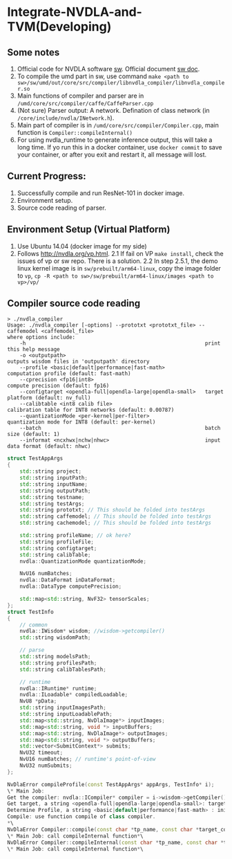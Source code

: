 # Integrate-NVDLA-and-TVM(Developing)

## Some notes 
1. Official code for NVDLA software [sw](https://github.com/nvdla/sw). Official document [sw doc](http://nvdla.org/sw/contents.html). 
2.  To compile the umd part in sw, use command `make <path to sw>/sw/umd/out/core/src/compiler/libnvdla_compiler/libnvdla_compiler.so`
3. Main functions of compiler and parser are in `/umd/core/src/compiler/caffe/CaffeParser.cpp`
4. (Not sure) Parser output: A network. Defination of class network (in `/core/include/nvdla/INetwork.h`).
5. Main part of compiler is in `/umd/core/src/compiler/Compiler.cpp`, main function is `Compiler::compileInternal()`
6. For using nvdla_runtime to generate inference output, this will take a long time. If yo run this in a docker container, use `docker commit` to save your container, or after you exit and restart it, all message will lost.

## Current Progress:
1. Successfully compile and run ResNet-101 in docker image.
2. Environment setup.
3. Source code reading of parser.

## Environment Setup (Virtual Platform)
1. Use Ubuntu 14.04 (docker image for my side)
2. Follows http://nvdla.org/vp.html.
  2.1 If fail on VP `make install`, check the issues of vp or sw repo. There is a solution.
  2.2 In step 2.5.1, the demo linux kernel image is in `sw/prebuilt/arm64-linux`, copy the image folder to `vp`, `cp -R <path to sw>/sw/prebuilt/arm64-linux/images <path to vp>/vp/`
  
## Compiler source code reading

```
> ./nvdla_compiler
Usage: ./nvdla_compiler [-options] --prototxt <prototxt_file> --caffemodel <caffemodel_file>
where options include:
    -h                                                          print this help message
    -o <outputpath>                                             outputs wisdom files in 'outputpath' directory
    --profile <basic|default|performance|fast-math>             computation profile (default: fast-math)
    --cprecision <fp16|int8>                                    compute precision (default: fp16)
    --configtarget <opendla-full|opendla-large|opendla-small>   target platform (default: nv_full)
    --calibtable <int8 calib file>                              calibration table for INT8 networks (default: 0.00787)
    --quantizationMode <per-kernel|per-filter>                  quantization mode for INT8 (default: per-kernel)
    --batch                                                     batch size (default: 1)
    --informat <ncxhwx|nchw|nhwc>                               input data format (default: nhwc)

```
```cpp
struct TestAppArgs
{
    std::string project;
    std::string inputPath;
    std::string inputName;
    std::string outputPath;
    std::string testname;
    std::string testArgs;
    std::string prototxt; // This should be folded into testArgs
    std::string caffemodel; // This should be folded into testArgs
    std::string cachemodel; // This should be folded into testArgs

    std::string profileName; // ok here?
    std::string profileFile;
    std::string configtarget;
    std::string calibTable;
    nvdla::QuantizationMode quantizationMode;

    NvU16 numBatches;
    nvdla::DataFormat inDataFormat;
    nvdla::DataType computePrecision;

    std::map<std::string, NvF32> tensorScales;
};
struct TestInfo
{
    // common
    nvdla::IWisdom* wisdom; //wisdom->getcompiler()
    std::string wisdomPath;

    // parse
    std::string modelsPath;
    std::string profilesPath;
    std::string calibTablesPath;

    // runtime
    nvdla::IRuntime* runtime;
    nvdla::ILoadable* compiledLoadable;
    NvU8 *pData;
    std::string inputImagesPath;
    std::string inputLoadablePath;
    std::map<std::string, NvDlaImage*> inputImages;
    std::map<std::string, void *> inputBuffers;
    std::map<std::string, NvDlaImage*> outputImages;
    std::map<std::string, void *> outputBuffers;
    std::vector<SubmitContext*> submits;
    NvU32 timeout;
    NvU16 numBatches; // runtime's point-of-view
    NvU32 numSubmits;
};

NvDlaError compileProfile(const TestAppArgs* appArgs, TestInfo* i);
\* Main Job:
Get the compiler: nvdla::ICompiler* compiler = i->wisdom->getCompiler();
Get target, a string <opendla-full|opendla-large|opendla-small>: targetConfigName = appArgs->configtarget;
Determine Profile, a string <basic|default|performance|fast-math> : init named profile (basic/default/performance) with default params in its constructor and exit
Compile: use function compile of class compiler.
*\
NvDlaError Compiler::compile(const char *tp_name, const char *target_config_name, ILoadable **peli);
\* Main Job: call compileInternal function*\
NvDlaError Compiler::compileInternal(const char *tp_name, const char *target_config_name, ILoadable **peli, bool fullCompile);
\* Main Job: call compileInternal function*\
```
